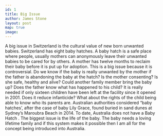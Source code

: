 ```yaml
---
id: 1
title: Big Issue
author: James Stone
layout: post
map: true
image: 
---
```

A big issue in Switzerland is the cultural value of new born unwanted babies. Switzerland has eight baby hatches. A baby hatch is a safe place where people, usually mothers can anonymously leave their unwanted babies to be cared for by others. A mother has twelve months to reclaim their baby before it is put up for adoption. This is a big issue because it is controversial.  Do we know if the baby is really unwanted by the mother if the father is abandoning the baby at the hatch?  Is the mother consenting? Is she safe, healthy and alive? Could another family member bring the baby up? Does the father know what has happened to his child? It is really needed if only sixteen children have been left at the facility since it opened in 2001. Does it reduce infanticide? What about the rights of the child being able to know who its parents are. 
Australian authorities considered “baby hatches’, after the case of baby Lily Grace, found buried in sand dunes at Sydney’s Maroubra Beach in 2014. To date, Australia does not have a Baby Hatch .
The biggest issue is the life of the baby. The baby needs a loving lifetime family and if this system makes it possible then I am all for the concept being introduced into Australia.  
 					
<!--
<div class="quote-with-name">
    <span>Matterhorn Location</span>
    <div id="map"></div>
</div>
-->


<script>$('#map').vectorMap({
    map: 'ch_mill',
    hoverOpacity: 0.7,
    hoverColor: false,
    markerStyle: {
        initial: {
            fill: '#F8E23B',
            stroke: '#383f47'
        }
    },
    regionStyle: {
        initial: {
            fill: "#f2e8b6"
        },
        hover: {
            fill: '#e8b84d'
        }
    },
    backgroundColor: 'rgba(252, 251, 248, 0.75)',
    markers:  [
        {latLng: [45.976389, 7.658333], name: 'Matterhorn'}
    ]
});
</script>